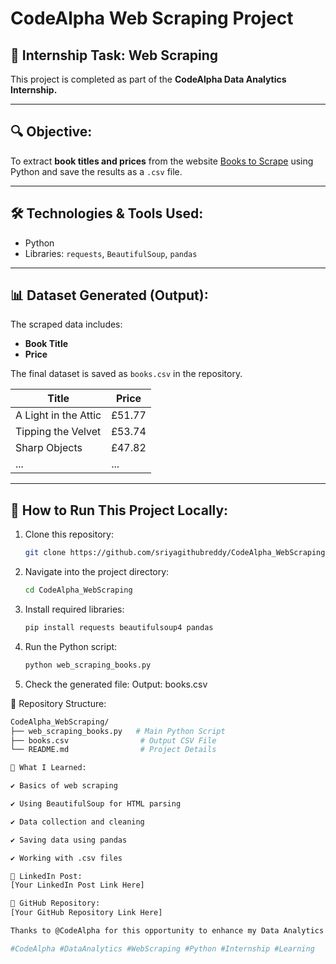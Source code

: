# CodeAlpha Web Scraping Project

## 📌 Internship Task: Web Scraping  
This project is completed as part of the **CodeAlpha Data Analytics Internship.**

---

## 🔍 Objective:
To extract **book titles and prices** from the website [Books to Scrape](http://books.toscrape.com/) using Python and save the results as a `.csv` file.

---

## 🛠️ Technologies & Tools Used:
- Python
- Libraries: `requests`, `BeautifulSoup`, `pandas`

---

## 📊 Dataset Generated (Output):
The scraped data includes:
- **Book Title**
- **Price**

The final dataset is saved as `books.csv` in the repository.

| Title              | Price  |
|--------------------|--------|
| A Light in the Attic | £51.77 |
| Tipping the Velvet | £53.74 |
| Sharp Objects      | £47.82 |
| ...                | ...    |

---

## 🚀 How to Run This Project Locally:
1. Clone this repository:
   ```bash
   git clone https://github.com/sriyagithubreddy/CodeAlpha_WebScraping.git
2. Navigate into the project directory:
   ```bash
   cd CodeAlpha_WebScraping
3. Install required libraries:
   ```bash
   pip install requests beautifulsoup4 pandas
4. Run the Python script:
   ```bash
   python web_scraping_books.py
5. Check the generated file:
   Output: books.csv

📂 Repository Structure:
```bash
CodeAlpha_WebScraping/
├── web_scraping_books.py   # Main Python Script
├── books.csv                # Output CSV File
└── README.md                # Project Details

📝 What I Learned:

✔ Basics of web scraping

✔ Using BeautifulSoup for HTML parsing

✔ Data collection and cleaning

✔ Saving data using pandas

✔ Working with .csv files

🔗 LinkedIn Post:
[Your LinkedIn Post Link Here]

🔗 GitHub Repository:
[Your GitHub Repository Link Here]

Thanks to @CodeAlpha for this opportunity to enhance my Data Analytics skills! 🚀

#CodeAlpha #DataAnalytics #WebScraping #Python #Internship #Learning
